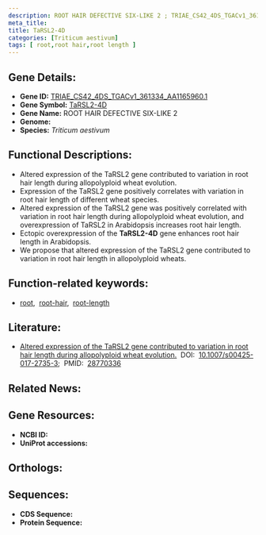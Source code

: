 ```yaml
---
description: ROOT HAIR DEFECTIVE SIX-LIKE 2 ; TRIAE_CS42_4DS_TGACv1_361334_AA1165960.1 ; Triticum aestivum
meta_title:
title: TaRSL2-4D
categories: [Triticum aestivum]
tags: [ root,root hair,root length ]
---
```


## Gene Details:
- **Gene ID:** [TRIAE_CS42_4DS_TGACv1_361334_AA1165960.1]()
- **Gene Symbol:** <u>TaRSL2-4D</u>
- **Gene Name:** ROOT HAIR DEFECTIVE SIX-LIKE 2
- **Genome:** []()
- **Species:** *Triticum aestivum*

## Functional Descriptions:
   - Altered expression of the TaRSL2 gene contributed to variation in root hair length during allopolyploid wheat evolution.
   - Expression of the TaRSL2 gene positively correlates with variation in root hair length of different wheat species.
   - Altered expression of the TaRSL2 gene was positively correlated with variation in root hair length during allopolyploid wheat evolution, and overexpression of TaRSL2 in Arabidopsis increases root hair length.
   - Ectopic overexpression of the **TaRSL2-4D** gene enhances root hair length in Arabidopsis.
   - We propose that altered expression of the TaRSL2 gene contributed to variation in root hair length in allopolyploid wheats.

## Function-related keywords:
   - [root](/tags/root/),&nbsp;&nbsp;[root-hair](/tags/root-hair/),&nbsp;&nbsp;[root-length](/tags/root-length/)

## Literature:
   - [Altered expression of the TaRSL2 gene contributed to variation in root hair length during allopolyploid wheat evolution.](https://doi.org/10.1007/s00425-017-2735-3)&nbsp;&nbsp;DOI:&nbsp;&nbsp;[10.1007/s00425-017-2735-3](https://doi.org/10.1007/s00425-017-2735-3);&nbsp;&nbsp;PMID:&nbsp;&nbsp;[28770336](https://pubmed.ncbi.nlm.nih.gov/28770336/)

## Related News:

## Gene Resources:
- **NCBI ID:**  [](https://www.ncbi.nlm.nih.gov/gene/?term=)
- **UniProt accessions:**  [](https://www.uniprot.org/uniprotkb//entry)

## Orthologs:

## Sequences:
- **CDS Sequence:**
- **Protein Sequence:**
